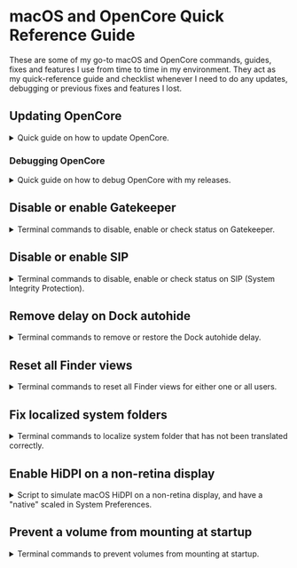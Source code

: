 # macOS and OpenCore Quick Reference Guide
These are some of my go-to macOS and OpenCore commands, guides, fixes and features I use from time to time in my environment. They act as my quick-reference guide and checklist whenever I need to do any updates, debugging or previous fixes and features I lost.

## Updating OpenCore
<details>
  <summary>Quick guide on how to update OpenCore.</summary>
  <br>

  Workinonit..
  <br>

  <sup>***Reference: https://dortania.github.io/OpenCore-Post-Install/universal/update.html***</sup>
  <br>
</details>

### Debugging OpenCore
<details>
  <summary>Quick guide on how to debug OpenCore with my releases.</summary>
  <br>

  My releases are prepared for easy dubugging, all you have to do is download the DEBUG version of [OpenCorePkg](https://github.com/acidanthera/OpenCorePkg). Reminder, it's a good idea booting the debug EFI from a USB stick.
  
  **Swap the following files:**

  EFI > BOOT > `BOOTx64.efi`<br>
  EFI > OC > `OpenCore.efi`<br>
  EFI > OC > Drivers > `OpenRuntime.efi`

  **Change to the following values in** `config.plist`**:**

  Misc > Debug > AppleDebug > `True`<br>
  Misc > Debug > ApplePanic > `True`<br>
  Misc > Debug > DisableWatchDog > `True`<br>
  Misc > Debug > Target > `67`<br>
  NVRAM > Add > 7C436110-AB2A-4BBB-A880-FE41995C9F82 > boot-args > `-v keepsyms=1`

  Restart computer and make sure you boot from the same volume you made the changes in. Verbose mode is now active and log files will be saved to the same volume. When you're done and everything works, swap back files from the RELEASE version and revert the values in config.plist.

  <sup>***Reference: https://dortania.github.io/OpenCore-Install-Guide/troubleshooting/debug.html***</sup>
  <br>
</details>

## Disable or enable Gatekeeper
<details>
  <summary>Terminal commands to disable, enable or check status on Gatekeeper.</summary>
  <br>

  **Disable Gatekeeper**
  ```
  sudo spctl --master-disable
  ```
  <br>

  **Enable Gatekeeper**
  ```
  sudo spctl --master-enable
  ```
  <br>

  **Check status on Gatekeeper**
  ```
  spctl --status
  ```
  <br>
</details>

## Disable or enable SIP
<details>
  <summary>Terminal commands to disable, enable or check status on SIP (System Integrity Protection).</summary>
  <br>

  First, you have to enter [Recovery Mode](https://support.apple.com/en-us/HT201314), then launch Terminal from the Utilities menu.
  <br><br>

  **Disable SIP**
  ```
  csrutil disable
  ```
  Restart your computer.
  <br><br>

  **Enable SIP**
  ```
  csrutil enable
  ```
  Restart your computer.
  <br><br>

  **Check status on SIP**
  ```
  csrutil status
  ```
  <br>

  <sup>***Reference: https://developer.apple.com/documentation/security/disabling_and_enabling_system_integrity_protection***</sup>
  <br>
</details>

## Remove delay on Dock autohide
<details>
  <summary>Terminal commands to remove or restore the Dock autohide delay.</summary>
  <br>

  **Remove Dock autohide delay**
  ```
  defaults write com.apple.dock autohide-delay -float 0 && killall Dock
  ```
  <br>

  **Restore Dock autohide delay**
  ```
  defaults delete com.apple.dock autohide-delay && killall Dock
  ```
  <br>
</details>

## Reset all Finder views
<details>
  <summary>Terminal commands to reset all Finder views for either one or all users.</summary>
  <br>

  Workinonit..
  <br>
</details>

## Fix localized system folders
<details>
  <summary>Terminal commands to localize system folder that has not been translated correctly.</summary>
  <br>

  Workinonit..
  <br>
</details>

## Enable HiDPI on a non-retina display
<details>
  <summary>Script to simulate macOS HiDPI on a non-retina display, and have a "native" scaled in System Preferences.</summary>
  <br>

  I'm using a [headless dummy plug](https://www.amazon.com/dp/B07YMTKJCR/) to control my builds via screen sharing, which does not have HiDPI enabled by default.
  
  Basically just run this script in Terminal and it will guide you all the way:  
  ```
  bash -c "$(curl -fsSL https://raw.githubusercontent.com/xzhih/one-key-hidpi/master/hidpi.sh)"
  ```
  <br>

  **My preferred options**
  1. Run script in Terminal.
  2. Choose `(2) Enable HIDPI (with EDID)`
  3. Display icon `(6) Do not change`
  4. Resolution config `(5) 3000x2000 Display`
  5. You may need to enter your password.
  6. Restart.
  <br>

  **Disable and reset HIDPI**
  1. Run script in Terminal.
  2. Choose `(3) Disable HIDPI`
  3. Choose `(2) Reset all settings to macOS default`
  4. You may need to enter your password.
  5. Restart.
  <br>

  <sup>***Reference: https://github.com/xzhih/one-key-hidpi***</sup>
  <br>
</details>

## Prevent a volume from mounting at startup
<details>
  <summary>Terminal commands to prevent volumes from mounting at startup.</summary>
  <br>

  Workinonit..
  <br>

  <sup>***Reference: https://discussions.apple.com/docs/DOC-7942***</sup>
  <br>
</details>
